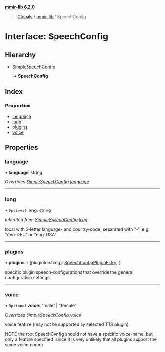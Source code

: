 **[mmir-lib 6.2.0](../README.md)**

> [Globals](../README.md) / [mmir-lib](../modules/mmir_lib.md) / SpeechConfig

# Interface: SpeechConfig

## Hierarchy

* [SimpleSpeechConfig](mmir_lib.simplespeechconfig.md)

  ↳ **SpeechConfig**

## Index

### Properties

* [language](mmir_lib.speechconfig.md#language)
* [long](mmir_lib.speechconfig.md#long)
* [plugins](mmir_lib.speechconfig.md#plugins)
* [voice](mmir_lib.speechconfig.md#voice)

## Properties

### language

•  **language**: string

*Overrides [SimpleSpeechConfig](mmir_lib.simplespeechconfig.md).[language](mmir_lib.simplespeechconfig.md#language)*

___

### long

• `Optional` **long**: string

*Inherited from [SimpleSpeechConfig](mmir_lib.simplespeechconfig.md).[long](mmir_lib.simplespeechconfig.md#long)*

local with 3-letter language- and country-code, separated with "-", e.g. "deu-DEU" or "eng-USA"

___

### plugins

•  **plugins**: { [pluginId:string]: [SpeechConfigPluginEntry](mmir_lib.speechconfigpluginentry.md);  }

specific plugin speech-configurations that override the general
configuration settings

___

### voice

• `Optional` **voice**: \"male\" \| \"female\"

*Overrides [SimpleSpeechConfig](mmir_lib.simplespeechconfig.md).[voice](mmir_lib.simplespeechconfig.md#voice)*

voice  feature (may not be supported by selected TTS plugin)

NOTE the root SpeechConfig should not have a specific voice-name, but
     only a feature specified (since it is very unlikely that all plugins
     support the same voice-name)
